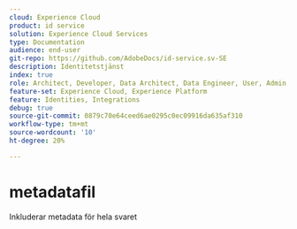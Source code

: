 ```yaml
---
cloud: Experience Cloud
product: id service
solution: Experience Cloud Services
type: Documentation
audience: end-user
git-repo: https://github.com/AdobeDocs/id-service.sv-SE
description: Identitetstjänst
index: true
role: Architect, Developer, Data Architect, Data Engineer, User, Admin, Leader
feature-set: Experience Cloud, Experience Platform
feature: Identities, Integrations
debug: true
source-git-commit: 0879c70e64ceed6ae0295c0ec09916da635af310
workflow-type: tm+mt
source-wordcount: '10'
ht-degree: 20%

---
```



# metadatafil

Inkluderar metadata för hela svaret
